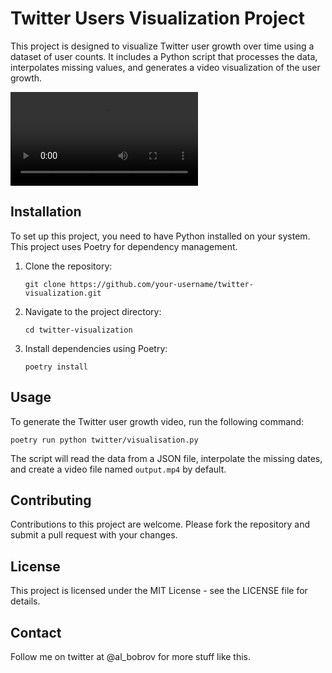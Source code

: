 # Twitter Users Visualization Project

This project is designed to visualize Twitter user growth over time using a dataset of user counts. It includes a Python script that processes the data, interpolates missing values, and generates a video visualization of the user growth.

<video src="output.mp4" controls title="Title"></video>

## Installation

To set up this project, you need to have Python installed on your system. This project uses Poetry for dependency management.

1. Clone the repository:
   ```
   git clone https://github.com/your-username/twitter-visualization.git
   ```
2. Navigate to the project directory:
   ```
   cd twitter-visualization
   ```
3. Install dependencies using Poetry:
   ```
   poetry install
   ```

## Usage

To generate the Twitter user growth video, run the following command:

```
poetry run python twitter/visualisation.py
```

The script will read the data from a JSON file, interpolate the missing dates, and create a video file named `output.mp4` by default.

## Contributing

Contributions to this project are welcome. Please fork the repository and submit a pull request with your changes.

## License

This project is licensed under the MIT License - see the LICENSE file for details.

## Contact

Follow me on twitter at @al_bobrov for more stuff like this.
